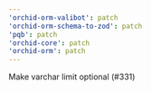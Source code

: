 ```yaml
---
'orchid-orm-valibot': patch
'orchid-orm-schema-to-zod': patch
'pqb': patch
'orchid-core': patch
'orchid-orm': patch
---
```


Make varchar limit optional (#331)
